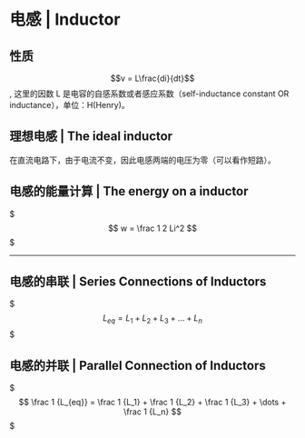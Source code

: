 # 电感 | Inductor

## 性质

$$v = L\frac{di}{dt}$$, 这里的因数 L 是电容的自感系数或者感应系数（self-inductance constant OR inductance），单位：H(Henry)。

## 理想电感 | The ideal inductor

在直流电路下，由于电流不变，因此电感两端的电压为零（可以看作短路）。

## 电感的能量计算 | The energy on a inductor

$$$
w = \frac 1 2 Li^2
$$$

- - -

## 电感的串联 | Series Connections of Inductors

$$$
L_{eq} = L_1 + L_2 + L_3 + \dots + L_n
$$$

## 电感的并联 | Parallel Connection of Inductors

$$$
\frac 1 {L_{eq}} = \frac 1 {L_1} + \frac 1 {L_2} + \frac 1 {L_3} + \dots + \frac 1 {L_n}
$$$

